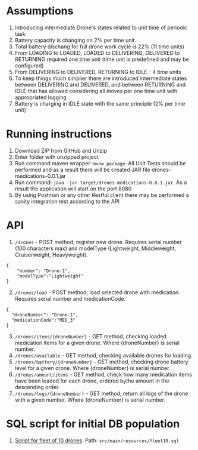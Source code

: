 # Assumptions
1. Introducing intermediate Drone's states related to unit time of periodic task
2. Battery capacity is changing on 2% per time unit.
3. Total battery dischang for full drone work cycle is 22% (11 time units)
4. From LOADING to LOADED, LOADED to DELIVERING, DELIVERED to RETURNING required one time unit (time unit is predefined and may be configured)
5. From DELIVERING to DELIVERED, RETURNING to IDLE - 4 time units
6. To keep things much simplier there are introduced intermediate states between DELIVERING and DELIVERED, and between RETURNING and IDLE that has allowed considering all moves per one time unit with appropriated logging
7. Battery is charging in IDLE state with the same principle (2% per time unit) 
# Running instructions
1. Download ZIP from GitHub and Unzip
2. Enter folder with unzipped project
4. Run command maven wrapper: ```mvnw package```. All Unit Tests should be performed and as a result there will be created JAR file drones-medications-0.0.1.jar
5. Run command: ```java -jar target/drones-medications-0.0.1.jar```. As a result the application will start on the port 8080
6. By using Postman or any other Restful client there may be performed a sanity integration test according to the API
# API
1. ```/drones``` - POST method, register new drone. Requires serial number (100 characters max) and modelType (Lightweight, Middleweight, Cruiserweight, Heavyweight).
```
{
    "number": "Drone-1",
    "modelType":"Lightweight"
}
```
2. ```/drones/load``` - POST method, load selected drone with medication. Requires serial number and medicationCode.
  ```
{
    "droneNumber": "Drone-1",
    "medicationCode":"MED_3"
}
```
3. ```/drones/items/{droneNumber}``` - GET method, checking loaded medication items for a given drone. Where {droneNumber} is serial number.
4. ```/drones/available``` - GET method, checking available drones for loading.
5. ```/drones/battery/{droneNumber}``` - GET method, checking drone battery level for a given drone. Where {droneNumber} is serial number.
6. ```/drones/amount/items``` - GET method, check how many medication items have been loaded for each drone, ordered bythe amount in the descending order.
7. ```/drones/logs/{droneNumber}``` - GET method, return all logs of the drone with a given number. Where {droneNumber} is serial number.
  
# SQL script for initial DB population
1. [Script for fleet of 10 drones](https://raw.githubusercontent.com/Java50SergeevAleksandr/drones-medications/master/src/main/resources/fleet10.sql). Path: ```src/main/resources/fleet10.sql```

